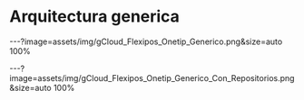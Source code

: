 # Arquitectura generica

---?image=assets/img/gCloud_Flexipos_Onetip_Generico.png&size=auto 100%

---?image=assets/img/gCloud_Flexipos_Onetip_Generico_Con_Repositorios.png&size=auto 100%
